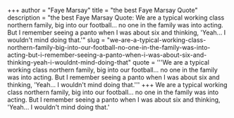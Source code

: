 +++
author = "Faye Marsay"
title = "the best Faye Marsay Quote"
description = "the best Faye Marsay Quote: We are a typical working class northern family, big into our football... no one in the family was into acting. But I remember seeing a panto when I was about six and thinking, 'Yeah... I wouldn't mind doing that.'"
slug = "we-are-a-typical-working-class-northern-family-big-into-our-football-no-one-in-the-family-was-into-acting-but-i-remember-seeing-a-panto-when-i-was-about-six-and-thinking-yeah-i-wouldnt-mind-doing-that"
quote = '''We are a typical working class northern family, big into our football... no one in the family was into acting. But I remember seeing a panto when I was about six and thinking, 'Yeah... I wouldn't mind doing that.'''
+++
We are a typical working class northern family, big into our football... no one in the family was into acting. But I remember seeing a panto when I was about six and thinking, 'Yeah... I wouldn't mind doing that.'
